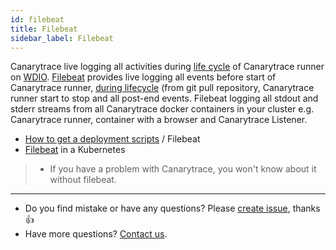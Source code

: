 ```yaml
---
id: filebeat
title: Filebeat
sidebar_label: Filebeat
---
```


Canarytrace live logging all activities during [life cycle](/docs/guides/lifecycle) of Canarytrace runner on [WDIO](https://webdriver.io/). [Filebeat](https://www.elastic.co/beats/filebeat) provides live logging all events before start of Canarytrace runner, [during lifecycle](/docs/guides/lifecycle) (from git pull repository,  Canarytrace runner start to stop and all post-end events. Filebeat logging all stdout and stderr streams from all Canarytrace docker containers in your cluster e.g. Canarytrace runner, container with a browser and Canarytrace Listener.

- [How to get a deployment scripts](/docs/guides/kubernetes#how-to-get-a-deployment-scripts) / Filebeat
- [Filebeat](/docs/guides/kubernetes#filebeat) in a Kubernetes

> - If you have a problem with Canarytrace, you won't know about it without filebeat.



---

- Do you find mistake or have any questions? Please [create issue](https://github.com/canarytrace/documentation/issues/new/choose), thanks 👍
- Have more questions? [Contact us](/docs/support/contactus).
